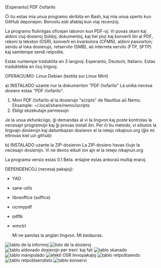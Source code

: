 [Esperanto]  PDF ĉiofarilo

Ĉi tiu estas mia unua programo skribita en Bash, kaj mia unua sperto kun GitHub deponejon.
Bonvolu esti afablaj kun viaj recenzoj.

La programo fluliniigas oficejan laboron kun PDF-oj. 
Vi povas skani kaj aldoni ciuj dosieroj (bildoj, dokumentoj, kaj tiel plu) kaj konverti ilin al PDF, 
rekoni la tekston (OSR), konverti en kvarkolora (CFMN), aldoni pasvorton;
sendu al loka dosierujo, retservilo (SMB), aû interreta servilo (FTP, SFTP) kaj samtempe sendi retpoŝte.

Estas nuntempe traduktita en 3 langvoj: Esperanto, Deutsch, Italiano.
Estas traduktebla en ĉiuj lingvoj.

OPERACIUMO:
Linux Debian (testita sur Linux Mint) 

a) INSTALADO uzante nur la dokumenton "PDF ĉiofarilo"
La unika necesa dosiero estas "PDF ĉiofarilo".

1) Movi PDF ĉiofarilo al la dosierujo "scripts" de Nautilus aŭ Nemo. Eksample:
~/.local/share/nemo/scripts
2) Ebligi ekzekutajn permesojn

Je la unua ekfunkciigo, ĝi demandas al vi la lingvon kaj poste kontrolas la necesajn programojn kaj ĝi provas instali ilin.
Per ĉi tiu metodo, vi elŝutos la lingvajn dosierojn kaj datumbazan dosieron el la retejo nikajnun.org (ĝis mi eltrovas kiel uzi github)

b) INSTALADO uzante la ZIP-dosieron
La ZIP-dosiero havas ĉiujn la necesajn dosierojn. Vi ne devos elŝuti ion ajn el la retejo nikajnun.org


La programa versio estas 0.1 Beta.
erŝajne estas ankoraŭ multaj eraroj.


DEPENDENCOJ (necesaj pakajoj):

- YAD
- sane-utils
- libreoffice (soffice)
- ocrmypdf
- pdftk
- wmctrl

  Mi ne parolas la anglan lingvon. Mi bedauras.

  
![tablo de la informoj](https://nikajnun.org/pdf-ĉiofarilo/bildoj/info.png)
![listo de la dosieroj](https://nikajnun.org/pdf-ĉiofarilo/bildoj/dosieroj.png)
![tablo aldonado dosierojn per treni kaj fali](https://nikajnun.org/pdf-ĉiofarilo/aldoni/info.png)
![tablo skanado](https://nikajnun.org/pdf-ĉiofarilo/bildoj/skani.png)
![tablo manipulado](https://nikajnun.org/pdf-ĉiofarilo/bildoj/manipulado.png)
![elekti OSR linvopakaĵoj](https://nikajnun.org/pdf-ĉiofarilo/bildoj/manipulado-OSR.png)
![tablo retpoŝtsendo](https://nikajnun.org/pdf-ĉiofarilo/bildoj/email.png)
![tablo retpoŝtsendisto](https://nikajnun.org/pdf-ĉiofarilo/bildoj/email-ĉanĝi.png)
![tablo konservi](https://nikajnun.org/pdf-ĉiofarilo/bildoj/konservi.png)
